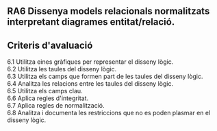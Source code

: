 ## RA6 Dissenya models relacionals normalitzats interpretant diagrames entitat/relació.  
## Criteris d'avaluació  
   6.1 Utilitza eines gràfiques per representar el disseny lògic.  
   6.2 Utilitza les taules del disseny lògic.  
   6.3 Utilitza els camps que formen part de les taules del disseny lògic.  
   6.4 Analitza les relacions entre les taules del disseny lògic.  
   6.5 Utilitza els camps clau.  
   6.6 Aplica regles d'integritat.  
   6.7 Aplica regles de normalització.  
   6.8 Analitza i documenta les restriccions que no es poden plasmar en el disseny lògic.  
   